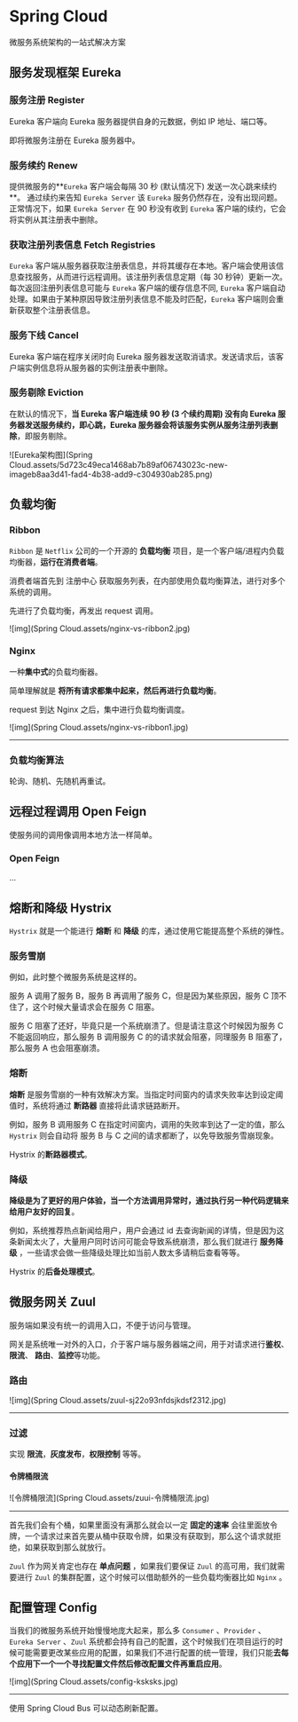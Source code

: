 # Spring Cloud

微服务系统架构的一站式解决方案

## 服务发现框架 Eureka

### 服务注册 Register

Eureka 客户端向 Eureka 服务器提供自身的元数据，例如 IP 地址、端口等。

即将微服务注册在 Eureka 服务器中。

### 服务续约 Renew

提供微服务的**`Eureka` 客户端会每隔 30 秒 (默认情况下) 发送一次心跳来续约**。 通过续约来告知 `Eureka Server` 该 `Eureka` 服务仍然存在，没有出现问题。 正常情况下，如果 `Eureka Server` 在 90 秒没有收到 `Eureka` 客户端的续约，它会将实例从其注册表中删除。

### 获取注册列表信息 Fetch Registries

`Eureka` 客户端从服务器获取注册表信息，并将其缓存在本地。客户端会使用该信息查找服务，从而进行远程调用。该注册列表信息定期（每 30 秒钟）更新一次。每次返回注册列表信息可能与 `Eureka` 客户端的缓存信息不同, `Eureka` 客户端自动处理。如果由于某种原因导致注册列表信息不能及时匹配，`Eureka` 客户端则会重新获取整个注册表信息。 

### 服务下线 Cancel

Eureka 客户端在程序关闭时向 Eureka 服务器发送取消请求。发送请求后，该客户端实例信息将从服务器的实例注册表中删除。

### 服务剔除 Eviction

在默认的情况下，**当 Eureka 客户端连续 90 秒 (3 个续约周期) 没有向 Eureka 服务器发送服务续约，即心跳，Eureka 服务器会将该服务实例从服务注册列表删除**，即服务剔除。

![Eureka架构图](Spring Cloud.assets/5d723c49eca1468ab7b89af06743023c-new-imageb8aa3d41-fad4-4b38-add9-c304930ab285.png)

## 负载均衡

### Ribbon

`Ribbon` 是 `Netflix` 公司的一个开源的 **负载均衡** 项目，是一个客户端/进程内负载均衡器，**运行在消费者端**。

消费者端首先到 注册中心 获取服务列表，在内部使用负载均衡算法，进行对多个系统的调用。

先进行了负载均衡，再发出 request 调用。

![img](Spring Cloud.assets/nginx-vs-ribbon2.jpg)



### Nginx

一种**集中式**的负载均衡器。

简单理解就是 **将所有请求都集中起来，然后再进行负载均衡**。

request 到达 Nginx 之后，集中进行负载均衡调度。

![img](Spring Cloud.assets/nginx-vs-ribbon1.jpg)

---

### 负载均衡算法

轮询、随机、先随机再重试。

## 远程过程调用 Open Feign

使服务间的调用像调用本地方法一样简单。

### Open Feign

...

## 熔断和降级 Hystrix

`Hystrix` 就是一个能进行 **熔断** 和 **降级** 的库，通过使用它能提高整个系统的弹性。

### 服务雪崩

例如，此时整个微服务系统是这样的。

服务 A 调用了服务 B，服务 B 再调用了服务 C，但是因为某些原因，服务 C 顶不住了，这个时候大量请求会在服务 C 阻塞。

服务 C 阻塞了还好，毕竟只是一个系统崩溃了。但是请注意这个时候因为服务 C 不能返回响应，那么服务 B 调用服务 C 的的请求就会阻塞，同理服务 B 阻塞了，那么服务 A 也会阻塞崩溃。

### 熔断

**熔断** 是服务雪崩的一种有效解决方案。当指定时间窗内的请求失败率达到设定阈值时，系统将通过 **断路器** 直接将此请求链路断开。

例如，服务 B 调用服务 C 在指定时间窗内，调用的失败率到达了一定的值，那么 `Hystrix` 则会自动将 服务 B 与 C 之间的请求都断了，以免导致服务雪崩现象。

Hystrix 的**断路器模式**。

### 降级

**降级是为了更好的用户体验，当一个方法调用异常时，通过执行另一种代码逻辑来给用户友好的回复**。

例如，系统推荐热点新闻给用户，用户会通过 id 去查询新闻的详情，但是因为这条新闻太火了，大量用户同时访问可能会导致系统崩溃，那么我们就进行 **服务降级** ，一些请求会做一些降级处理比如当前人数太多请稍后查看等等。

Hystrix 的**后备处理模式**。

## 微服务网关 Zuul

服务端如果没有统一的调用入口，不便于访问与管理。

网关是系统唯一对外的入口，介于客户端与服务器端之间，用于对请求进行**鉴权**、**限流**、 **路由**、**监控**等功能。

### 路由

![img](Spring Cloud.assets/zuul-sj22o93nfdsjkdsf2312.jpg)

---

### 过滤

实现 **限流**，**灰度发布**，**权限控制** 等等。

#### 令牌桶限流

![令牌桶限流](Spring Cloud.assets/zuui-令牌桶限流.jpg)

---

首先我们会有个桶，如果里面没有满那么就会以一定 **固定的速率** 会往里面放令牌，一个请求过来首先要从桶中获取令牌，如果没有获取到，那么这个请求就拒绝，如果获取到那么就放行。

`Zuul` 作为网关肯定也存在 **单点问题** ，如果我们要保证 `Zuul` 的高可用，我们就需要进行 `Zuul` 的集群配置，这个时候可以借助额外的一些负载均衡器比如 `Nginx` 。

## 配置管理 Config

当我们的微服务系统开始慢慢地庞大起来，那么多 `Consumer` 、`Provider` 、`Eureka Server` 、`Zuul` 系统都会持有自己的配置，这个时候我们在项目运行的时候可能需要更改某些应用的配置，如果我们不进行配置的统一管理，我们只能**去每个应用下一个一个寻找配置文件然后修改配置文件再重启应用**。

![img](Spring Cloud.assets/config-ksksks.jpg)

---

使用 Spring Cloud Bus 可以动态刷新配置。